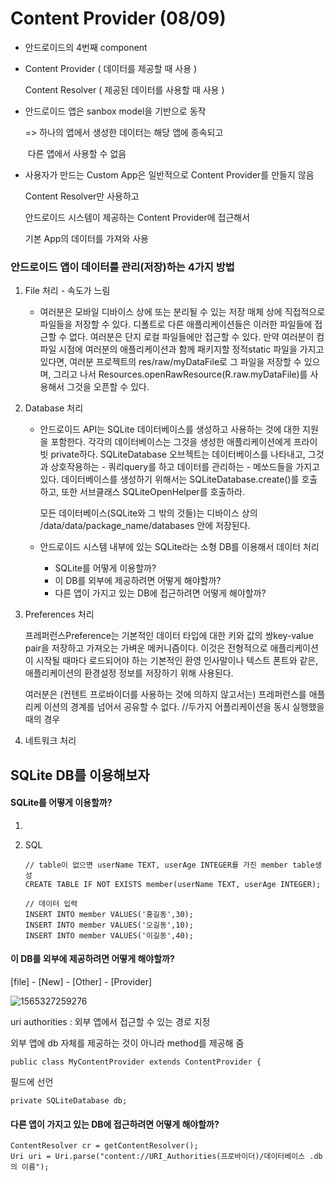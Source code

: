 # Content Provider (08/09)

- 안드로이드의 4번째 component

- Content Provider ( 데이터를 제공할 때 사용 )

  Content Resolver ( 제공된 데이터를 사용할 때 사용 )

- 안드로이드 앱은 sanbox model을 기반으로 동작

  => 하나의 앱에서 생성한 데이터는 해당 앱에 종속되고

  ​	 다른 앱에서 사용할 수 없음

- 사용자가 만드는 Custom App은 일반적으로 Content Provider를 만들지 않음

  Content Resolver만 사용하고 

  안드로이드 시스템이 제공하는 Content Provider에 접근해서

  기본 App의 데이터를 가져와 사용

  

### 안드로이드 앱이 데이터를 관리(저장)하는  4가지 방법

1. File 처리 - 속도가 느림

   - 여러분은 모바일 디바이스 상에 또는 분리될 수 있는 저장 매체 상에 직접적으로 파일들을 저장할 수 있다. 디폴트로 다른 애플리케이션들은 이러한 파일들에 접근할 수 없다. 여러분은 단지 로컬 파일들에만 접근할 수 있다. 
     만약 여러분이 컴파일 시점에 여러분의 애플리케이션과 함께 패키지할 정적static 파일을 가지고 있다면, 여러분 프로젝트의 res/raw/myDataFile로 그 파일을 저장할 수 있으며, 그리고 나서 Resources.openRawResource(R.raw.myDataFile)를 사용해서 그것을 오픈할 수 있다.

2. Database 처리

   - 안드로이드 API는 SQLite 데이터베이스를 생성하고 사용하는 것에 대한 지원을 포함한다. 각각의 데이터베이스는 그것을 생성한 애플리케이션에게 프라이빗 private하다. 
     SQLiteDatabase 오브젝트는 데이터베이스를 나타내고, 그것과 상호작용하는 - 쿼리query를 하고 데이터를 관리하는 - 메쏘드들을 가지고 있다. 데이터베이스를 생성하기 위해서는 SQLiteDatabase.create()를 호출하고, 또한 서브클래스 SQLiteOpenHelper를 호출하라.

     모든 데이터베이스(SQLite와 그 밖의 것들)는 디바이스 상의 /data/data/package_name/databases 안에 저장된다.

   - 안드로이드 시스템 내부에 있는 SQLite라는 소형 DB를 이용해서 데이터 처리
     - SQLite를 어떻게 이용할까?
     - 이 DB를 외부에 제공하려면 어떻게 해야할까?
     - 다른 앱이 가지고 있는 DB에 접근하려면 어떻게 해야할까?

3. Preferences 처리

   프레퍼런스Preference는 기본적인 데이터 타입에 대한 키와 값의 쌍key-value pair을 저장하고 가져오는 가벼운 메커니즘이다. 이것은 전형적으로 애플리케이션이 시작될 때마다 로드되어야 하는 기본적인 환영 인사말이나 텍스트 폰트와 같은, 애플리케이션의 환경설정 정보를 저장하기 위해 사용된다.

   여러분은 (컨텐트 프로바이더를 사용하는 것에 의하지 않고서는) 프레퍼런스를 애플리케 이션의 경계를 넘어서 공유할 수 없다. //두가지 어플리케이션을 동시 실행했을 때의 경우

4. 네트워크 처리



## SQLite DB를 이용해보자

#### SQLite를 어떻게 이용할까?

 1.

2. SQL

   ```
   // table이 없으면 userName TEXT, userAge INTEGER를 가진 member table생성
   CREATE TABLE IF NOT EXISTS member(userName TEXT, userAge INTEGER);
   
   // 데이터 입력
   INSERT INTO member VALUES('홍길동',30);
   INSERT INTO member VALUES('오길동',10);
   INSERT INTO member VALUES('이길동',40);
   
   ```

   

#### 이 DB를 외부에 제공하려면 어떻게 해야할까?

[file] - [New] - [Other] - [Provider]

![1565327259276](C:\Users\student\AppData\Roaming\Typora\typora-user-images\1565327259276.png)

uri authorities : 외부 앱에서 접근할 수 있는 경로 지정

외부 앱에 db 자체를 제공하는 것이 아니라 method를 제공해 줌



```
public class MyContentProvider extends ContentProvider {
```

필드에 선언

```
private SQLiteDatabase db;
```

#### 다른 앱이 가지고 있는 DB에 접근하려면 어떻게 해야할까?

```
ContentResolver cr = getContentResolver();
Uri uri = Uri.parse("content://URI_Authorities(프로바이더)/데이터베이스 .db의 이름");
```